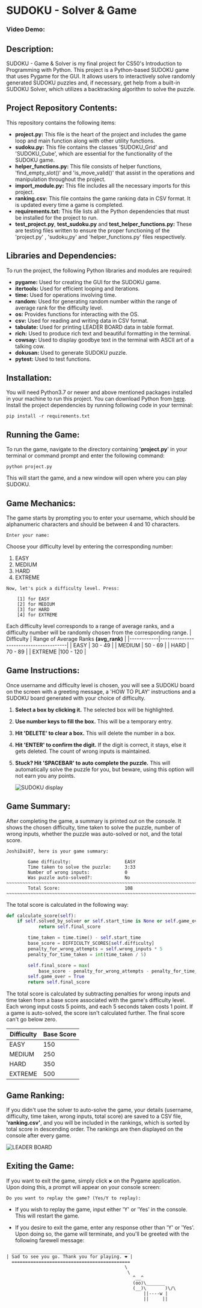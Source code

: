 # **SUDOKU - Solver & Game**

### **Video Demo:**

## **Description:**

SUDOKU - Game & Solver is my final project for CS50's Introduction to Programming with Python.
This project is a Python-based SUDOKU game that uses Pygame for the GUI. It allows users to interactively solve randomly generated SUDOKU puzzles and, if necessary, get help from a built-in SUDOKU Solver, which utilizes a backtracking algorithm to solve the puzzle.

## **Project Repository Contents:**

This repository contains the following items:

- **project.py:** This file is the heart of the project and includes the game loop and main function along with other utility functions.
- **sudoku.py:** This file contains the classes 'SUDOKU_Grid' and 'SUDOKU_Cube', which are essential for the functionality of the SUDOKU game.
- **helper_functions.py:** This file consists of helper functions, 'find_empty_slot()' and 'is_move_valid()' that assist in the operations and manipulation throughout the project.
- **import_module.py:** This file includes all the necessary imports for this project.
- **ranking.csv:** This file contains the game ranking data in CSV format. It is updated every time a game is completed.
- **requirements.txt:** This file lists all the Python dependencies that must be installed for the project to run.
- **test_project.py**, **test_sudoku.py** and **test_helper_functions.py:** These are testing files written to ensure the proper functioning of the 'project.py' , 'sudoku,py' and 'helper_functions.py' files respectively.

## **Libraries and Dependencies:**

To run the project, the following Python libraries and modules are required:

- **pygame:** Used for creating the GUI for the SUDOKU game.
- **itertools:** Used for efficient looping and iterations.
- **time:** Used for operations involving time.
- **random:** Used for generating random number within the range of average rank for the difficulty level.
- **os:** Provides functions for interacting with the OS.
- **csv:** Used for reading and writing data in CSV format.
- **tabulate:** Used for printing LEADER BOARD data in table format.
- **rich:** Used to produce rich text and beautiful formatting in the terminal.
- **cowsay:** Used to display goodbye text in the terminal with ASCII art of a talking cow.
- **dokusan:** Used to generate SUDOKU puzzle.
- **pytest:** Used to test functions.

## **Installation:**

You will need Python3.7 or newer and above mentioned packages installed in your machine to run this project. You can download Python from [here](https://www.python.org/downloads/).
Install the project dependencies by running following code in your terminal:

```
pip install -r requirements.txt
```

## **Running the Game:**

To run the game, navigate to the directory containing '**project.py**' in your terminal or command prompt and enter the following command:

```
python project.py
```

This will start the game, and a new window will open where you can play SUDOKU.

## **Game Mechanics:**

The game starts by prompting you to enter your username, which should be alphanumeric characters and should be between 4 and 10 characters.

```
Enter your name:
```

Choose your difficulty level by entering the corresponding number:

1. EASY
2. MEDIUM
3. HARD
4. EXTREME

```
Now, let's pick a difficulty level. Press:

    [1] for EASY
    [2] for MEDIUM
    [3] for HARD
    [4] for EXTREME
```

Each difficulty level corresponds to a range of average ranks, and a difficulty number will be randomly chosen from the corresponding range.
| Difficulty | Range of Average Ranks **(avg_rank)** |
|------------|---------------------------------------|
| EASY | 30 - 49 |
| MEDIUM | 50 - 69 |
| HARD | 70 - 89 |
| EXTREME |100 - 120 |

## **Game Instructions:**

Once username and difficulty level is chosen, you will see a SUDOKU board on the screen with a greeting message, a 'HOW TO PLAY' instructions and a SUDOKU board generated with your choice of difficulty.

1. **Select a box by clicking it.** The selected box will be highlighted.
2. **Use number keys to fill the box.** This will be a temporary entry.
3. **Hit 'DELETE' to clear a box.** This will delete the number in a box.
4. **Hit 'ENTER' to confirm the digit.** If the digit is correct, it stays, else it gets deleted. The count of wrong inputs is maintained.
5. **Stuck? Hit 'SPACEBAR' to auto complete the puzzle.** This will automatically solve the puzzle for you, but beware, using this option will not earn you any points.

   ![SUDOKU display](https://github.com/sujal631/SUDOKU--Game--Solver--CS50P/blob/master/example_SUDOKU_display.png)

## **Game Summary:**

After completing the game, a summary is printed out on the console. It shows the chosen difficulty, time taken to solve the puzzle, number of wrong inputs, whether the puzzle was auto-solved or not, and the total score.

```
JoshiDai07, here is your game summary:

        Game difficulty:                    EASY
        Time taken to solve the puzzle:     3:33
        Number of wrong inputs:             0
        Was puzzle auto-solved?:            No
~~~~~~~~~~~~~~~~~~~~~~~~~~~~~~~~~~~~~~~~~~~~~~~~~~~~~~~~~~~~~~~~~~~~~~~~~~~~~~~~~~~~~~~~~~~~~~~~~~~~
        Total Score:                        108
~~~~~~~~~~~~~~~~~~~~~~~~~~~~~~~~~~~~~~~~~~~~~~~~~~~~~~~~~~~~~~~~~~~~~~~~~~~~~~~~~~~~~~~~~~~~~~~~~~~~
```

The total score is calculated in the following way:

```python
def calculate_score(self):
    if self.solved_by_solver or self.start_time is None or self.game_over:
            return self.final_score

        time_taken = time.time() - self.start_time
        base_score = DIFFICULTY_SCORES[self.difficulty]
        penalty_for_wrong_attempts = self.wrong_inputs * 5
        penalty_for_time_taken = int(time_taken / 5)

        self.final_score = max(
            base_score - penalty_for_wrong_attempts - penalty_for_time_taken, 0)
        self.game_over = True
        return self.final_score
```

The total score is calculated by subtracting penalties for wrong inputs and time taken from a base score associated with the game's difficulty level. Each wrong input costs 5 points, and each 5 seconds taken costs 1 point. If a game is auto-solved, the score isn't calculated further. The final score can't go below zero.

| Difficulty | Base Score |
| ---------- | ---------- |
| EASY       | 150        |
| MEDIUM     | 250        |
| HARD       | 350        |
| EXTREME    | 500        |

## **Game Ranking:**

If you didn't use the solver to auto-solve the game, your details (username, difficulty, time taken, wrong inputs, total score) are saved to a CSV file, **'ranking.csv'**, and you will be included in the rankings, which is sorted by total score in descending order. The rankings are then displayed on the console after every game.

![LEADER BOARD](https://github.com/sujal631/SUDOKU--Game--Solver--CS50P/blob/master/example_LEADERBOARD.png)

## **Exiting the Game:**

If you want to exit the game, simply click `❌` on the Pygame application. Upon doing this, a prompt will appear on your console screen:

```
Do you want to replay the game? (Yes/Y to replay):
```

- If you wish to replay the game, input either 'Y' or 'Yes' in the console. This will restart the game.

- If you desire to exit the game, enter any response other than 'Y' or 'Yes'. Upon doing so, the game will terminate, and you'll be greeted with the following farewell message:

```
  ____________________________________________
| Sad to see you go. Thank you for playing. ❤️ |
  ============================================
                                            \
                                             \
                                               ^__^
                                               (oo)\_______
                                               (__)\       )\/\
                                                   ||----w |
                                                   ||     ||

```
